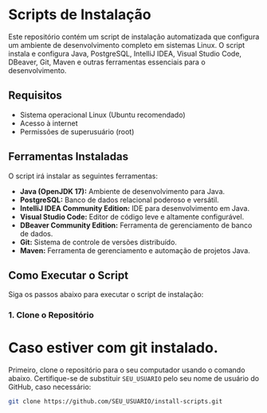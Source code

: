 # Scripts de Instalação

Este repositório contém um script de instalação automatizada que configura um ambiente de desenvolvimento completo em sistemas Linux. O script instala e configura Java, PostgreSQL, IntelliJ IDEA, Visual Studio Code, DBeaver, Git, Maven e outras ferramentas essenciais para o desenvolvimento.

## Requisitos

- Sistema operacional Linux (Ubuntu recomendado)
- Acesso à internet
- Permissões de superusuário (root)

## Ferramentas Instaladas

O script irá instalar as seguintes ferramentas:

- **Java (OpenJDK 17):** Ambiente de desenvolvimento para Java.
- **PostgreSQL:** Banco de dados relacional poderoso e versátil.
- **IntelliJ IDEA Community Edition:** IDE para desenvolvimento em Java.
- **Visual Studio Code:** Editor de código leve e altamente configurável.
- **DBeaver Community Edition:** Ferramenta de gerenciamento de banco de dados.
- **Git:** Sistema de controle de versões distribuído.
- **Maven:** Ferramenta de gerenciamento e automação de projetos Java.

## Como Executar o Script

Siga os passos abaixo para executar o script de instalação:

### 1. Clone o Repositório

# Caso estiver com git instalado.

Primeiro, clone o repositório para o seu computador usando o comando abaixo. Certifique-se de substituir `SEU_USUARIO` pelo seu nome de usuário do GitHub, caso necessário:

```bash
git clone https://github.com/SEU_USUARIO/install-scripts.git

